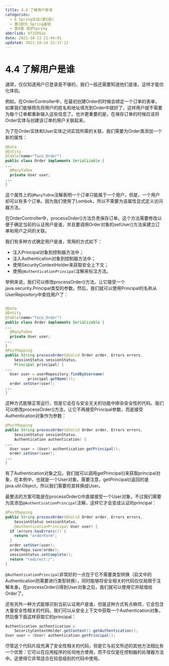 ```yaml
---
title: 4.4 了解用户是谁
categories: 
  - 6 Spring实战(第5版)
  - 第1部分 Spring基础
  - 第4章 保护Spring
abbrlink: 9732052e
date: 2021-10-13 21:44:01
updated: 2021-10-14 21:17:13
---
```

# 4.4 了解用户是谁
通常，仅仅知道用户已登录是不够的，我们一般还需要知道他们是谁，这样才能优化体验。

例如，在OrderController中，在最初创建Order的时候会绑定一个订单的表单，如果我们能够预先将用户的姓名和地址填充到Order中就好了，这样用户就不需要为每个订单都重新输入这些信息了。也许更重要的是，在保存订单的时候应该将Order实体与创建该订单的用户关联起来。

为了在Order实体和User实体之间实现所需的关联，我们需要为Order类添加一个新的属性：

```java
@Data
@Entity
@Table(name="Taco_Order")
public class Order implements Serializable {
...
  @ManyToOne
  private User user;
...
}
```

这个属性上的`@ManyToOne`注解表明一个订单只能属于一个用户，但是，一个用户却可以有多个订单。因为我们使用了Lombok，所以不需要为该属性显式定义访问器方法。

在OrderController中，processOrder()方法负责保存订单。这个方法需要修改以便于确定当前的认证用户是谁，并且要调用Order对象的setUser()方法来建立订单和用户之间的关联。

我们有多种方式确定用户是谁，常用的方式如下：
- 注入Principal对象到控制器方法中；
- 注入Authentication对象到控制器方法中；
- 使用SecurityContextHolder来获取安全上下文；
- 使用`@AuthenticationPrincipal`注解来标注方法。

举例来说，我们可以修改processOrder()方法，让它接受一个java.security.Principal类型的参数。然后，我们就可以使用Principal的名称从UserRepository中查找用户了：

```java

@Data
@Entity
@Table(name="Taco_Order")
public class Order implements Serializable {
...
  @ManyToOne
  private User user;
...
}
@PostMapping
public String processOrder(@Valid Order order, Errors errors,
    SessionStatus sessionStatus,
    Principal principal) {
...
  User user = userRepository.findByUsername(
          principal.getName());
  order.setUser(user);
...
}
```

这种方式能够正常运行，但是它会在与安全无关的功能中掺杂安全性的代码。我们可以修改processOrder()方法，让它不再接受Principal参数，而是接受Authentication对象作为参数：

```java
@PostMapping
public String processOrder(@Valid Order order, Errors errors,
    SessionStatus sessionStatus,
    Authentication authentication) {
...
  User user = (User) authentication.getPrincipal();
  order.setUser(user);
...
}
```

有了Authentication对象之后，我们就可以调用getPrincipal()来获取principal对象，在本例中，也就是一个User对象。需要注意，getPrincipal()返回的是java.util.Object，所以我们需要将其转换成User。

最整洁的方案可能是在processOrder()中直接接受一个User对象，不过我们需要为其添加`@AuthenticationPrincipal`注解，这样它才会变成认证的principal：

```java
@PostMapping
public String processOrder(@Valid Order order, Errors errors,
    SessionStatus sessionStatus,
    @AuthenticationPrincipal User user) {
  if (errors.hasErrors()) {
    return "orderForm";
  }
  order.setUser(user);
  orderRepo.save(order);
  sessionStatus.setComplete();
  return "redirect:/";
}
```

`@AuthenticationPrincipal`非常好的一点在于它不需要类型转换（前文中的Authentication则需要进行类型转换），同时能够将安全相关的代码仅仅局限于注解本身。在processOrder()得到User对象之后，我们就可以使用它并赋值给Order了。

还有另外一种方式能够识别当前认证用户是谁，但是这种方式有点麻烦，它会包含大量安全性相关的代码。我们可以从安全上下文中获取一个Authentication对象，然后像下面这样获取它的principal：

```java
Authentication authentication =
    SecurityContextHolder.getContext().getAuthentication();
User user = (User) authentication.getPrincipal();
```

尽管这个代码片段充满了安全性相关的代码，但是它与前文所述的其他方法相比有一个优势：它可以在应用程序的任何地方使用，而不仅仅是在控制器的处理器方法中。这使得它非常适合在较低级别的代码中使用。
